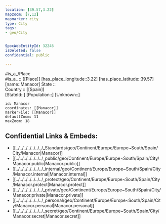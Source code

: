 ```yaml
---
location: [39.57,3.22] 
mapzoom: [7,12] 
mapmarker: city 
type: City
tags:
- geo/City


SpocWebEntityId: 32246
isDeleted: false
confidential: public

---
```

#is_a_/Place  
#is_a_ :: [[Place]] 
[has_place_longitude::3.22] 
[has_place_latitude::39.57] 
[name::Manacor] 
State ::  
Country :: [[Spain]]  
[StateId::] 
[Population::] 
[Unknown::] 


```leaflet
id: Manacor
coordinates: [[Manacor]] 
markerFile: [[Manacor]] 
defaultZoom: 11 
maxZoom: 18
```


## Confidential Links & Embeds: 
- [[../../../../../../../_Standards/geo/Continent/Europe/Europe~South/Spain/City/Manacor|Manacor]] 
- [[../../../../../../../_public/geo/Continent/Europe/Europe~South/Spain/City/Manacor.public|Manacor.public]] 
- [[../../../../../../../_internal/geo/Continent/Europe/Europe~South/Spain/City/Manacor.internal|Manacor.internal]] 
- [[../../../../../../../_protect/geo/Continent/Europe/Europe~South/Spain/City/Manacor.protect|Manacor.protect]] 
- [[../../../../../../../_private/geo/Continent/Europe/Europe~South/Spain/City/Manacor.private|Manacor.private]] 
- [[../../../../../../../_personal/geo/Continent/Europe/Europe~South/Spain/City/Manacor.personal|Manacor.personal]] 
- [[../../../../../../../_secret/geo/Continent/Europe/Europe~South/Spain/City/Manacor.secret|Manacor.secret]] 
